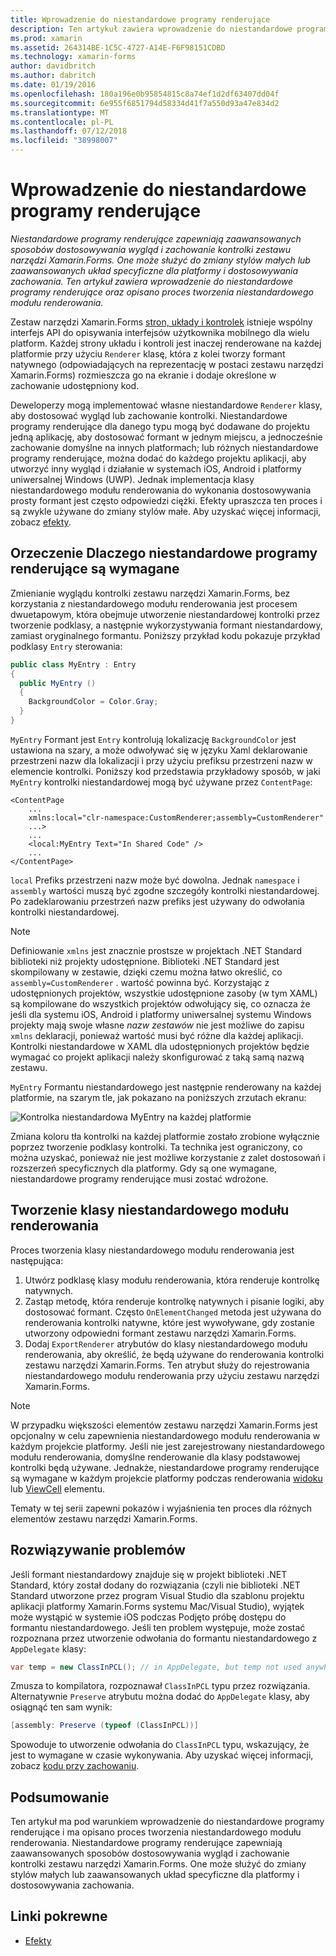 ```yaml
---
title: Wprowadzenie do niestandardowe programy renderujące
description: Ten artykuł zawiera wprowadzenie do niestandardowe programy renderujące oraz opisano proces tworzenia niestandardowego modułu renderowania.
ms.prod: xamarin
ms.assetid: 264314BE-1C5C-4727-A14E-F6F98151CDBD
ms.technology: xamarin-forms
author: davidbritch
ms.author: dabritch
ms.date: 01/19/2016
ms.openlocfilehash: 180a196e0b95854815c8a74ef1d2df63407dd04f
ms.sourcegitcommit: 6e955f6851794d58334d41f7a550d93a47e834d2
ms.translationtype: MT
ms.contentlocale: pl-PL
ms.lasthandoff: 07/12/2018
ms.locfileid: "38998007"
---
```

# <a name="introduction-to-custom-renderers"></a>Wprowadzenie do niestandardowe programy renderujące

_Niestandardowe programy renderujące zapewniają zaawansowanych sposobów dostosowywania wygląd i zachowanie kontrolki zestawu narzędzi Xamarin.Forms. One może służyć do zmiany stylów małych lub zaawansowanych układ specyficzne dla platformy i dostosowywania zachowania. Ten artykuł zawiera wprowadzenie do niestandardowe programy renderujące oraz opisano proces tworzenia niestandardowego modułu renderowania._

Zestaw narzędzi Xamarin.Forms [stron, układy i kontrolek](~/xamarin-forms/user-interface/controls/index.md) istnieje wspólny interfejs API do opisywania interfejsów użytkownika mobilnego dla wielu platform. Każdej strony układu i kontroli jest inaczej renderowane na każdej platformie przy użyciu `Renderer` klasę, która z kolei tworzy formant natywnego (odpowiadających na reprezentację w postaci zestawu narzędzi Xamarin.Forms) rozmieszcza go na ekranie i dodaje określone w zachowanie udostępniony kod.

Deweloperzy mogą implementować własne niestandardowe `Renderer` klasy, aby dostosować wygląd lub zachowanie kontrolki. Niestandardowe programy renderujące dla danego typu mogą być dodawane do projektu jedną aplikację, aby dostosować formant w jednym miejscu, a jednocześnie zachowanie domyślne na innych platformach; lub różnych niestandardowe programy renderujące, można dodać do każdego projektu aplikacji, aby utworzyć inny wygląd i działanie w systemach iOS, Android i platformy uniwersalnej Windows (UWP). Jednak implementacja klasy niestandardowego modułu renderowania do wykonania dostosowywania prosty formant jest często odpowiedzi ciężki. Efekty upraszcza ten proces i są zwykle używane do zmiany stylów małe. Aby uzyskać więcej informacji, zobacz [efekty](~/xamarin-forms/app-fundamentals/effects/index.md).

## <a name="examining-why-custom-renderers-are-necessary"></a>Orzeczenie Dlaczego niestandardowe programy renderujące są wymagane

Zmienianie wyglądu kontrolki zestawu narzędzi Xamarin.Forms, bez korzystania z niestandardowego modułu renderowania jest procesem dwuetapowym, która obejmuje utworzenie niestandardowej kontrolki przez tworzenie podklasy, a następnie wykorzystywania formant niestandardowy, zamiast oryginalnego formantu. Poniższy przykład kodu pokazuje przykład podklasy `Entry` sterowania:

```csharp
public class MyEntry : Entry
{
  public MyEntry ()
  {
    BackgroundColor = Color.Gray;
  }
}
```

`MyEntry` Formant jest `Entry` kontrolują lokalizację `BackgroundColor` jest ustawiona na szary, a może odwoływać się w języku Xaml deklarowanie przestrzeni nazw dla lokalizacji i przy użyciu prefiksu przestrzeni nazw w elemencie kontrolki. Poniższy kod przedstawia przykładowy sposób, w jaki `MyEntry` kontrolki niestandardowej mogą być używane przez `ContentPage`:

```xaml
<ContentPage
    ...
    xmlns:local="clr-namespace:CustomRenderer;assembly=CustomRenderer"
    ...>
    ...
    <local:MyEntry Text="In Shared Code" />
    ...
</ContentPage>
```

`local` Prefiks przestrzeni nazw może być dowolna. Jednak `namespace` i `assembly` wartości muszą być zgodne szczegóły kontrolki niestandardowej. Po zadeklarowaniu przestrzeń nazw prefiks jest używany do odwołania kontrolki niestandardowej.

> [!NOTE]
> Definiowanie `xmlns` jest znacznie prostsze w projektach .NET Standard biblioteki niż projekty udostępnione. Biblioteki .NET Standard jest skompilowany w zestawie, dzięki czemu można łatwo określić, co `assembly=CustomRenderer` . wartość powinna być. Korzystając z udostępnionych projektów, wszystkie udostępnione zasoby (w tym XAML) są kompilowane do wszystkich projektów odwołujący się, co oznacza że jeśli dla systemu iOS, Android i platformy uniwersalnej systemu Windows projekty mają swoje własne *nazw zestawów* nie jest możliwe do zapisu `xmlns` deklaracji, ponieważ wartość musi być różne dla każdej aplikacji. Kontrolki niestandardowe w XAML dla udostępnionych projektów będzie wymagać co projekt aplikacji należy skonfigurować z taką samą nazwą zestawu.

`MyEntry` Formantu niestandardowego jest następnie renderowany na każdej platformie, na szarym tle, jak pokazano na poniższych zrzutach ekranu:

![](introduction-images/screenshots.png "Kontrolka niestandardowa MyEntry na każdej platformie")

Zmiana koloru tła kontrolki na każdej platformie zostało zrobione wyłącznie poprzez tworzenie podklasy kontrolki. Ta technika jest ograniczony, co można uzyskać, ponieważ nie jest możliwe korzystanie z zalet dostosowań i rozszerzeń specyficznych dla platformy. Gdy są one wymagane, niestandardowe programy renderujące musi zostać wdrożone.

## <a name="creating-a-custom-renderer-class"></a>Tworzenie klasy niestandardowego modułu renderowania

Proces tworzenia klasy niestandardowego modułu renderowania jest następująca:

1. Utwórz podklasę klasy modułu renderowania, która renderuje kontrolkę natywnych.
1. Zastąp metodę, która renderuje kontrolkę natywnych i pisanie logiki, aby dostosować formant. Często `OnElementChanged` metoda jest używana do renderowania kontrolki natywne, które jest wywoływane, gdy zostanie utworzony odpowiedni formant zestawu narzędzi Xamarin.Forms.
1. Dodaj `ExportRenderer` atrybutów do klasy niestandardowego modułu renderowania, aby określić, że będą używane do renderowania kontrolki zestawu narzędzi Xamarin.Forms. Ten atrybut służy do rejestrowania niestandardowego modułu renderowania przy użyciu zestawu narzędzi Xamarin.Forms.

> [!NOTE]
> W przypadku większości elementów zestawu narzędzi Xamarin.Forms jest opcjonalny w celu zapewnienia niestandardowego modułu renderowania w każdym projekcie platformy. Jeśli nie jest zarejestrowany niestandardowego modułu renderowania, domyślne renderowanie dla klasy podstawowej kontrolki będą używane. Jednakże, niestandardowe programy renderujące są wymagane w każdym projekcie platformy podczas renderowania [widoku](xref:Xamarin.Forms.View) lub [ViewCell](xref:Xamarin.Forms.ViewCell) elementu.

Tematy w tej serii zapewni pokazów i wyjaśnienia ten proces dla różnych elementów zestawu narzędzi Xamarin.Forms.

## <a name="troubleshooting"></a>Rozwiązywanie problemów

Jeśli formant niestandardowy znajduje się w projekt biblioteki .NET Standard, który został dodany do rozwiązania (czyli nie biblioteki .NET Standard utworzone przez program Visual Studio dla szablonu projektu aplikacji platformy Xamarin.Forms systemu Mac/Visual Studio), wyjątek może wystąpić w systemie iOS podczas Podjęto próbę dostępu do formantu niestandardowego. Jeśli ten problem występuje, może zostać rozpoznana przez utworzenie odwołania do formantu niestandardowego z `AppDelegate` klasy:

```csharp
var temp = new ClassInPCL(); // in AppDelegate, but temp not used anywhere
```

Zmusza to kompilatora, rozpoznawał `ClassInPCL` typu przez rozwiązania. Alternatywnie `Preserve` atrybutu można dodać do `AppDelegate` klasy, aby osiągnąć ten sam wynik:

```csharp
[assembly: Preserve (typeof (ClassInPCL))]
```

Spowoduje to utworzenie odwołania do `ClassInPCL` typu, wskazujący, że jest to wymagane w czasie wykonywania. Aby uzyskać więcej informacji, zobacz [kodu przy zachowaniu](~/ios/deploy-test/linker.md).

## <a name="summary"></a>Podsumowanie

Ten artykuł ma pod warunkiem wprowadzenie do niestandardowe programy renderujące i ma opisano proces tworzenia niestandardowego modułu renderowania. Niestandardowe programy renderujące zapewniają zaawansowanych sposobów dostosowywania wygląd i zachowanie kontrolki zestawu narzędzi Xamarin.Forms. One może służyć do zmiany stylów małych lub zaawansowanych układ specyficzne dla platformy i dostosowywania zachowania.


## <a name="related-links"></a>Linki pokrewne

- [Efekty](~/xamarin-forms/app-fundamentals/effects/index.md)
